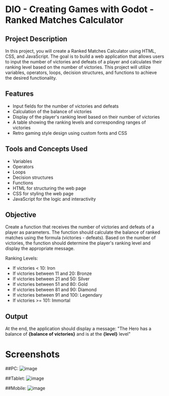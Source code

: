 # DIO - Creating Games with Godot - Ranked Matches Calculator

## Project Description

In this project, you will create a Ranked Matches Calculator using HTML, CSS, and JavaScript. The goal is to build a web application that allows users to input the number of victories and defeats of a player and calculates their ranking level based on the number of victories. This project will utilize variables, operators, loops, decision structures, and functions to achieve the desired functionality.

## Features
- Input fields for the number of victories and defeats
- Calculation of the balance of victories
- Display of the player's ranking level based on their number of victories
- A table showing the ranking levels and corresponding ranges of victories
- Retro gaming style design using custom fonts and CSS

## Tools and Concepts Used
- Variables
- Operators
- Loops
- Decision structures
- Functions
- HTML for structuring the web page
- CSS for styling the web page
- JavaScript for the logic and interactivity

## Objective
Create a function that receives the number of victories and defeats of a player as parameters. The function should calculate the balance of ranked matches using the formula (victories - defeats). Based on the number of victories, the function should determine the player's ranking level and display the appropriate message.

Ranking Levels:
- If victories < 10: Iron
- If victories between 11 and 20: Bronze
- If victories between 21 and 50: Silver
- If victories between 51 and 80: Gold
- If victories between 81 and 90: Diamond
- If victories between 91 and 100: Legendary
- If victories >= 101: Immortal

## Output
At the end, the application should display a message:
"The Hero has a balance of **{balance of victories}** and is at the **{level}** level"

# Screenshots
##PC:
![image](https://github.com/buenodeandrade/dio-ranked-matches-calc/assets/147355115/44108034-c717-4df2-a5a2-19a94e544a22)

##Tablet:
![image](https://github.com/buenodeandrade/dio-ranked-matches-calc/assets/147355115/33e1fadd-4fc9-47ad-a43c-d88e109d485f)

##Mobile:
![image](https://github.com/buenodeandrade/dio-ranked-matches-calc/assets/147355115/00a5545f-f460-4663-9992-e37ce8a6ade1)

